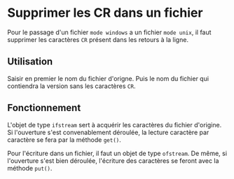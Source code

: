 # Supprimer les CR dans un fichier
Pour le passage d'un fichier `mode windows` a un fichier `mode unix`, il faut supprimer les caractères `CR` présent dans les retours à la ligne.

## Utilisation
Saisir en premier le nom du fichier d'origne. Puis le nom du fichier qui contiendra la version sans les caractères `CR`.

## Fonctionnement
L'objet de type `ifstream` sert à acquérir les caractères du fichier d'origine. Si l'ouverture s'est convenablement déroulée, la lecture caractère par caractère se fera par la méthode `get()`.

Pour l'écriture dans un fichier, il faut un objet de type `ofstream`. De même, si l'ouverture s'est bien déroulée, l'écriture des caractères se feront avec la méthode `put()`.